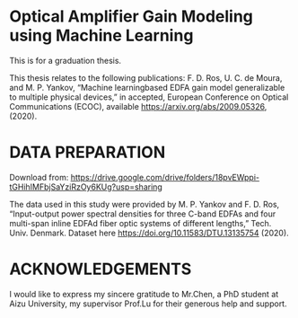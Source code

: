 # Optical Amplifier Gain Modeling using Machine Learning 
This is for a graduation thesis.

This thesis relates to the following publications: F. D. Ros, U. C. de Moura, and M. P. Yankov, “Machine learningbased EDFA gain model generalizable to multiple physical devices,” in accepted, European Conference on Optical Communications (ECOC), available https://arxiv.org/abs/2009.05326, (2020). 

# DATA PREPARATION 
Download from: https://drive.google.com/drive/folders/18pvEWppi-tGHihIMFbjSaYziRzOy6KUg?usp=sharing

The data used in this study were provided by  M. P. Yankov and F. D. Ros, “Input-output power spectral densities for three C-band EDFAs and four multi-span inline EDFAd fiber optic systems of different lengths,” Tech. Univ. Denmark. 
Dataset here https://doi.org/10.11583/DTU.13135754 (2020). 

# ACKNOWLEDGEMENTS
I would like to express my sincere gratitude to Mr.Chen, a PhD student at Aizu University, my supervisor Prof.Lu for their generous help and support.
